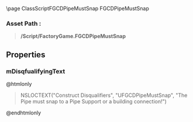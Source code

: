 \page ClassScriptFGCDPipeMustSnap FGCDPipeMustSnap
### Asset Path :
<b><blockquote>/Script/FactoryGame.FGCDPipeMustSnap</blockquote></b>
## Properties

### mDisqfualifyingText
@htmlonly
<blockquote>NSLOCTEXT("Construct Disqualifiers", "UFGCDPipeMustSnap", "The Pipe must snap to a Pipe Support or a building connection!")</blockquote>
@endhtmlonly

